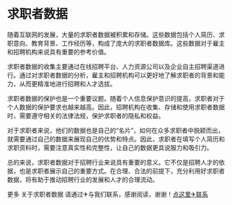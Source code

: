 # 求职者数据

随着互联网的发展，大量的求职者数据被积累和存储。这些数据包括个人简历、求职意向、教育背景、工作经历等，构成了庞大的求职者数据库。这些数据对于雇主和招聘机构来说具有重要的参考价值。

求职者数据的收集主要通过在线招聘平台、人力资源公司以及企业自主招聘渠道进行。通过对求职者数据的分析，雇主和招聘机构可以更好地了解求职者的背景和能力，从而更精准地进行招聘和人才选拔。

求职者数据的保护也是一个重要议题。随着个人信息保护意识的提高，求职者对于个人数据的保护要求也越来越高。因此，招聘机构在收集、存储和使用求职者数据时，需要遵守相关的法律法规，保护求职者的隐私和权益。

对于求职者来说，他们的数据也是自己的“名片”，如何在众多求职者中脱颖而出，就需要通过自己的数据来展现自己的优势和特点。因此，求职者在填写个人简历和求职资料时，需要注意真实性和完整性，让自己的数据更具说服力和吸引力。

总的来说，求职者数据对于招聘行业来说具有重要的意义。它不仅是招聘人才的依据，也是求职者展示自己的重要方式。在合理、合法的前提下，充分利用好求职者数据，将有助于推动招聘行业的发展和人才的合理流动。

更多 关于求职者数据 请通过✈与我们联系，感谢阅读，谢谢！[点这里✈联系](https://www.k02.cc)